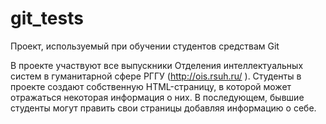 # git_tests
Проект, используемый при обучении студентов средствам Git

В проекте участвуют все выпускники Отделения интеллектуальных систем в гуманитарной сфере РГГУ (http://ois.rsuh.ru/ ).
Студенты в проекте создают собственную HTML-страницу, в которой может отражаться некоторая информация о них. 
В последующем, бывшие студенты могут править свои страницы добавляя информацию о себе.
